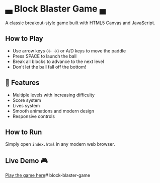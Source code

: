 # ▃ Block Blaster Game ▄

A classic breakout-style game built with HTML5 Canvas and JavaScript.

## How to Play
- Use arrow keys (← →) or A/D keys to move the paddle
- Press SPACE to launch the ball
- Break all blocks to advance to the next level
- Don't let the ball fall off the bottom!

## 👾 Features
- Multiple levels with increasing difficulty
- Score system
- Lives system
- Smooth animations and modern design
- Responsive controls

## How to Run
Simply open `index.html` in any modern web browser.

## Live Demo 🎮
[Play the game here](https://shreedivya19.github.io/block-blaster-game/)# block-blaster-game
